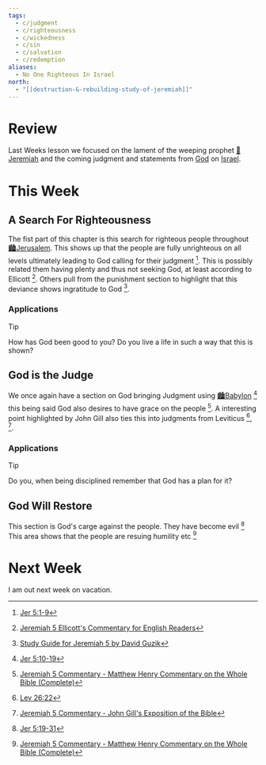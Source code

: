 ```yaml
---
tags:
  - c/judgment
  - c/righteousness
  - c/wickedness
  - c/sin
  - c/salvation
  - c/redemption
aliases:
  - No One Righteous In Israel
north:
  - "[[destruction-&-rebuilding-study-of-jeremiah]]"
---
```

# Review
Last Weeks lesson we focused on the lament of the weeping prophet [🧑Jeremiah](%F0%9F%A7%91Jeremiah.md) and the coming judgment and statements from [God](God.md) on [Israel](../p-nation-of-israel.md).

# This Week
[^enduring-word]: [Enduring Word Bible Commentary Jeremiah Chapter 5](https://enduringword.com/bible-commentary/jeremiah-5/)
[^matthew-henry]: [Jeremiah 5 Commentary - Matthew Henry Commentary on the Whole Bible (Complete)](https://www.biblestudytools.com/commentaries/matthew-henry-complete/jeremiah/5.html)
[^david-guzik]: [Study Guide for Jeremiah 5 by David Guzik](https://www.blueletterbible.org/comm/guzik_david/study-guide/jeremiah/jeremiah-5.cfm)
[^john-gill]: [Jeremiah 5 Commentary - John Gill's Exposition of the Bible](https://www.biblestudytools.com/commentaries/gills-exposition-of-the-bible/jeremiah-5/)
[^ellicott]: [Jeremiah 5 Ellicott's Commentary for English Readers](https://biblehub.com/commentaries/ellicott/jeremiah/5.htm)
[^matthew-pool]: [Jeremiah 5 Matthew Poole's Commentary](https://biblehub.com/commentaries/poole/jeremiah/5.htm)
[^garner-howes]: [Jeremiah 5 - Garner-Howes Baptist Commentary - Bible Commentaries - StudyLight.org](https://www.studylight.org/commentaries/eng/ghb/jeremiah-5.html)
[^m1]: [Jer 5:1-9](Jer%205.md)
[^m3]: [Jer 5:10-19](Jer%205.md)
[^m6]: [Jer 5:19-31](Jer%205.md)
[^b1]: [Lev 26:22](Lev%2026.md)

## A Search For Righteousness
The fist part of this chapter is this search for righteous people throughout [🏙️Jerusalem](%F0%9F%8F%99%EF%B8%8FJerusalem.md). This shows up that the people are fully unrighteous on all levels ultimately leading to God calling for their judgment [^m1]. This is possibly related them having plenty and thus not seeking God, at least according to Ellicott [^ellicott]. Others pull from the punishment section to highlight that this deviance shows ingratitude to God [^david-guzik].

### Applications

> [!TIP]
> How has God been good to you?
>     Do you live a life in such a way that this is shown?


## God is the Judge
We once again have a section on God bringing Judgment using [🏙️Babylon](%F0%9F%8F%99%EF%B8%8FBabylon.md) [^m3] this being said God also desires to have grace on the people [^matthew-henry]. A interesting point highlighted by John Gill also ties this into judgments from Leviticus [^b1], [^john-gill].

### Applications
>[!TIP]
>Do you, when being disciplined remember that God has a plan for it?


## God Will Restore
This section is God's carge against the people. They have become evil [^m6] This area shows that the people are resuing humility etc [^matthew-henry]
# Next Week
I am out next week on vacation.
